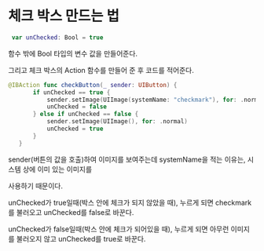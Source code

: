 체크 박스 만드는 법
===

```swift
 var unChecked: Bool = true
 ```
 
 함수 밖에 Bool 타입의 변수 값을 만들어준다.    
 
 그리고 체크 박스의 Action 함수를 만들어 준 후 코드를 적어준다. 
 
 ```swift 
 @IBAction func checkButton(_ sender: UIButton) {
        if unChecked == true {
            sender.setImage(UIImage(systemName: "checkmark"), for: .normal)
            unChecked = false
        } else if unChecked == false {
            sender.setImage(UIImage(), for: .normal)
            unChecked = true
        }
    }
```

sender(버튼의 값을 호출)하여 이미지를 보여주는데 systemName을 적는 이유는, 시스템 상에 이미 있는 이미지를   

사용하기 때문이다. 

unChecked가 true일때(박스 안에 체크가 되지 않았을 때), 누르게 되면 checkmark를 불러오고 unChecked를 false로 바꾼다.   

unChecked가 false일때(박스 안에 체크가 되어있을 때), 누르게 되면 아무런 이미지를 불러오지 않고 unChecked를 true로 바꾼다.   
















